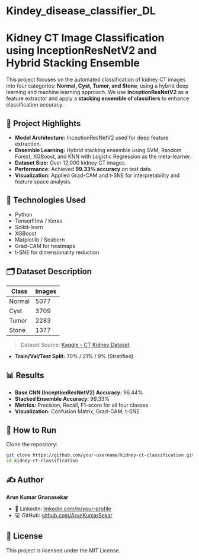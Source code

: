 # Kindey_disease_classifier_DL
# Kidney CT Image Classification using InceptionResNetV2 and Hybrid Stacking Ensemble

This project focuses on the automated classification of kidney CT images into four categories: **Normal, Cyst, Tumor, and Stone**, using a hybrid deep learning and machine learning approach. We use **InceptionResNetV2** as a feature extractor and apply a **stacking ensemble of classifiers** to enhance classification accuracy.

## 🚀 Project Highlights

- **Model Architecture:** InceptionResNetV2 used for deep feature extraction.
- **Ensemble Learning:** Hybrid stacking ensemble using SVM, Random Forest, XGBoost, and KNN with Logistic Regression as the meta-learner.
- **Dataset Size:** Over 12,000 kidney CT images.
- **Performance:** Achieved **99.33% accuracy** on test data.
- **Visualization:** Applied Grad-CAM and t-SNE for interpretability and feature space analysis.

## 🧠 Technologies Used

- Python
- TensorFlow / Keras
- Scikit-learn
- XGBoost
- Matplotlib / Seaborn
- Grad-CAM for heatmaps
- t-SNE for dimensionality reduction

## 🗂 Dataset Description

| Class  | Images |
|--------|--------|
| Normal | 5077   |
| Cyst   | 3709   |
| Tumor  | 2283   |
| Stone  | 1377   |

> Dataset Source: [Kaggle - CT Kidney Dataset](https://www.kaggle.com/datasets/nazmul0087/ct-kidney-dataset-normal-cyst-tumor-and-stone)

- **Train/Val/Test Split:** 70% / 21% / 9% (Stratified)

## 📊 Results

- **Base CNN (InceptionResNetV2) Accuracy:** 96.44%
- **Stacked Ensemble Accuracy:** 99.33%
- **Metrics:** Precision, Recall, F1-score for all four classes
- **Visualization:** Confusion Matrix, Grad-CAM, t-SNE
## 🧪 How to Run

Clone the repository:
```bash
git clone https://github.com/your-username/kidney-ct-classification.git
cd kidney-ct-classification
```


## ✍️ Author

**Arun Kumar Gnanasekar**

- 🔗 LinkedIn: [linkedin.com/in/your-profile](https://linkedin.com/in/your-profile)
- 💻 GitHub: [github.com/ArunKumarSekar](https://github.com/ArunKumarSekar0712)

## 📄 License

This project is licensed under the MIT License.
